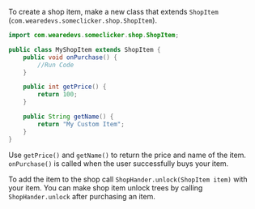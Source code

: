 To create a shop item, make a new class that extends `ShopItem` (`com.wearedevs.someclicker.shop.ShopItem`).

```java
import com.wearedevs.someclicker.shop.ShopItem;

public class MyShopItem extends ShopItem {
	public void onPurchase() {
		//Run Code
	}

	public int getPrice() {
		return 100;
	}

	public String getName() {
		return "My Custom Item";
	}
}
```
Use `getPrice()` and `getName()` to return the price and name of the item. `onPurchase()` is called when the user successfully buys your item.

To add the item to the shop call `ShopHander.unlock(ShopItem item)` with your item. You can make shop item unlock trees by calling `ShopHander.unlock` after purchasing an item.
